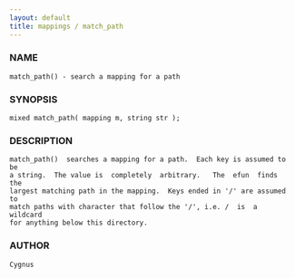 ```yaml
---
layout: default
title: mappings / match_path
---
```






### NAME
    match_path() - search a mapping for a path


### SYNOPSIS
    mixed match_path( mapping m, string str );


### DESCRIPTION
    match_path()  searches a mapping for a path.  Each key is assumed to be
    a string.  The value is  completely  arbitrary.   The  efun  finds  the
    largest matching path in the mapping.  Keys ended in '/' are assumed to
    match paths with character that follow the '/', i.e. /  is  a  wildcard
    for anything below this directory.


### AUTHOR
    Cygnus




